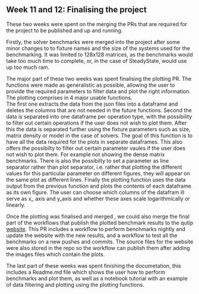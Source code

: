 ## Week 11 and 12: Finalising the project

These two weeks were spent on the merging the PRs that are required for the project to be published and up and running.

Firstly, the solver benchmarks were merged into the project after some minor changes to to fixture names and the size of the systems used for the benchmarking.
It was limited to 128x128 matrices, as the benchmarks would take too much time to complete, or, in the case of SteadyState, would use up too much ram.  
  
The major part of these two weeks was spent finalising the plotting PR. The functions were made as generalistic as possible, allowing the user to provide the required parameters to filter data and plot the right information.
The plotting comprises in 4 major usable functions.  
The first one extracts the data from the json files into a dataframe and deletes the columns that are not needed in the future functions.
Second the data is separated into one dataframe per operation type, with the possibility to filter out certain operations if the user does not wish to plot them.
After this the data is separated further using the fixture parameters such as size, matrix density or model in the case of solvers. The goal of this function is to have all the data required for the plots in separate dataframes.
This also offers the possibilty to filter out certain parameter vaules if the user does not wish to plot them. For example not showing the dense matrix benchmarks.
There is also the possibilty to set a parameter as line separator rather than plot separator, i.e. rather that plotting the different values for this particular parameter on different figures, they will appear on the same plot as different lines.
Finally the plotting function uses the data output from the previous function and plots the contents of each dataframe as its own figure. The user can choose which columns of the datafram ill serve as x_ axis and y_axis and whether these axes scale logarithmically or linearly.


Once the plotting was finalised and merged , we could also merge the final part of the workflows that publish the plotted benchmark results to the qutip [website](https://qutip.org/qutip-benchmark). This PR includes a workflow to perform benchmarks nightly and update the website with the new results, and a workflow to test all the benchmarks on a new pushes and commits.
The source files for the website were also stored in the repo so the workflow can publish them after adding the images files which contain the plots.

The last part of these weeks was spent finishing the documetation, this includes a Readme.md file which shows the user how to perform benchmarks and plot them, as well as a notebook tutorial with an example of data filtering and plotting using the plotting functions.

